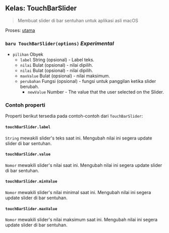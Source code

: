 ## Kelas: TouchBarSlider

> Membuat slider di bar sentuhan untuk aplikasi asli macOS

Proses: [utama](../tutorial/quick-start.md#main-process)

### `baru TouchBarSlider(options)` *Experimental*

* `pilihan` Obyek 
  * `label` String (opsional) - Label teks.
  * `nilai` Bulat (opsional) - nilai dipilih.
  * `nilai` Bulat (opsional) - nilai dipilih.
  * `maxValue` Bulat (opsional) - nilai maksimum.
  * `perubahan` Fungsi (opsional) - fungsi untuk panggilan ketika slider berubah. 
    * `newValue` Number - The value that the user selected on the Slider.

### Contoh properti

Properti berikut tersedia pada contoh-contoh dari `TouchBarSlider`:

#### `touchBarSlider.label`

`String` mewakili slider's teks saat ini. Mengubah nilai ini segera update slider di bar sentuhan.

#### `touchBarSlider.value`

`Nomor` mewakili slider's nilai saat ini. Mengubah nilai ini segera update slider di bar sentuhan.

#### `touchBarSlider.minValue`

`Nomor` mewakili slider's nilai minimal saat ini. Mengubah nilai ini segera update slider di bar sentuhan.

#### `touchBarSlider.maxValue`

`Nomor` mewakili slider's nilai maksimum saat ini. Mengubah nilai ini segera update slider di bar sentuhan.